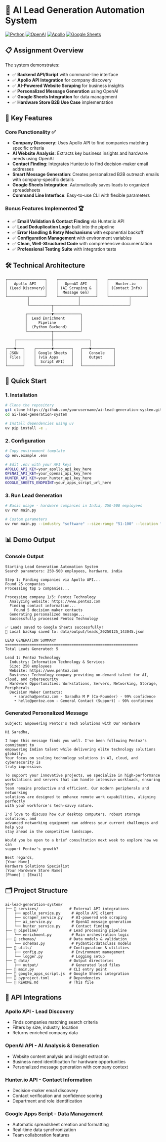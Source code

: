 # 🚀 AI Lead Generation Automation System

[![Python](https://img.shields.io/badge/Python-3.11+-blue.svg)](https://www.python.org/)
[![OpenAI](https://img.shields.io/badge/OpenAI-GPT--4-green.svg)](https://openai.com/)
[![Apollo](https://img.shields.io/badge/Apollo-API-orange.svg)](https://apollo.io/)
[![Google Sheets](https://img.shields.io/badge/Google-Sheets-34A853.svg)](https://sheets.google.com/)

## 📋 Assignment Overview

The system demonstrates:

- ✅ **Backend API/Script** with command-line interface
- ✅ **Apollo API Integration** for company discovery  
- ✅ **AI-Powered Website Scraping** for business insights
- ✅ **Personalized Message Generation** using OpenAI
- ✅ **Google Sheets Integration** for data management
- ✅ **Hardware Store B2B Use Case** implementation

## 🎯 Key Features

### **Core Functionality** ✅
- **Company Discovery**: Uses Apollo API to find companies matching specific criteria
- **AI Website Analysis**: Extracts key business insights and hardware needs using OpenAI
- **Contact Finding**: Integrates Hunter.io to find decision-maker email addresses  
- **Smart Message Generation**: Creates personalized B2B outreach emails with company-specific details
- **Google Sheets Integration**: Automatically saves leads to organized spreadsheets
- **Command Line Interface**: Easy-to-use CLI with flexible parameters

### **Bonus Features Implemented** 🏆
- ✅ **Email Validation & Contact Finding** via Hunter.io API
- ✅ **Lead Deduplication Logic** built into the pipeline
- ✅ **Error Handling & Retry Mechanisms** with exponential backoff
- ✅ **Configuration Management** with environment variables
- ✅ **Clean, Well-Structured Code** with comprehensive documentation
- ✅ **Professional Testing Suite** with integration tests

## 🛠️ Technical Architecture

```
┌─────────────────┐    ┌─────────────────┐    ┌─────────────────┐
│   Apollo API    │    │   OpenAI API    │    │   Hunter.io     │
│ (Lead Discovery)│    │ (AI Scraping &  │    │ (Contact Info)  │
│                 │    │  Message Gen)   │    │                 │
└─────────┬───────┘    └─────────┬───────┘    └─────────┬───────┘
          │                      │                      │
          └──────────┬───────────┴──────────────────────┘
                     │
         ┌───────────▼────────────┐
         │  Lead Enrichment       │
         │     Pipeline           │
         │  (Python Backend)      │
         └───────────┬────────────┘
                     │
    ┌────────────────┼────────────────┐
    │                │                │
┌───▼───┐    ┌───────▼────────┐   ┌───▼──────────┐
│ JSON  │    │ Google Sheets  │   │   Console    │
│ Files │    │ (via Apps      │   │   Output     │
│       │    │  Script API)   │   │              │
└───────┘    └────────────────┘   └──────────────┘
```

## 🚀 Quick Start

### 1. Installation
```bash
# Clone the repository
git clone https://github.com/yourusername/ai-lead-generation-system.git
cd ai-lead-generation-system

# Install dependencies using uv
uv pip install -e .
```

### 2. Configuration
```bash
# Copy environment template
cp env.example .env

# Edit .env with your API keys
APOLLO_API_KEY=your_apollo_api_key_here
OPENAI_API_KEY=your_openai_api_key_here
HUNTER_API_KEY=your_hunter_api_key_here
GOOGLE_SHEETS_ENDPOINT=your_apps_script_url_here
```

### 3. Run Lead Generation
```bash
# Basic usage - hardware companies in India, 250-500 employees
uv run main.py

# Custom parameters
uv run main.py --industry "software" --size-range "51-100" --location "United States" --max-leads 5


```

## 📊 Demo Output

### Console Output
```
Starting Lead Generation Automation System
Search parameters: 250-500 employees, hardware, india

Step 1: Finding companies via Apollo API...
Found 25 companies
Processing top 5 companies...

Processing company 1/5: Pentoz Technology
  Analyzing website: https://www.pentoz.com
  Finding contact information...
    Found 5 decision maker contacts
  Generating personalized message...
  Successfully processed Pentoz Technology

✅ Leads saved to Google Sheets successfully!
📄 Local backup saved to: data/output/leads_20250125_143045.json

LEAD GENERATION SUMMARY
============================================================
Total Leads Generated: 5

Lead 1: Pentoz Technology
  Industry: Information Technology & Services
  Size: 250 employees
  Website: https://www.pentoz.com
  Business: Technology company providing on-demand talent for AI, cloud, and cybersecurity
  Hardware Opportunities: Workstations, Servers, Networking, Storage, Peripherals
  Decision Maker Contacts:
    • saradha@pentoz.com - Saradha M P (Co-Founder) - 99% confidence
    • hello@pentoz.com - General Contact (Support) - 90% confidence
```

### Generated Personalized Message
```
Subject: Empowering Pentoz's Tech Solutions with Our Hardware

Hi Saradha,

I hope this message finds you well. I've been following Pentoz's commitment to 
empowering Indian talent while delivering elite technology solutions globally. 
Your focus on scaling technology solutions in AI, cloud, and cybersecurity is 
truly impressive.

To support your innovative projects, we specialize in high-performance 
workstations and servers that can handle intensive workloads, ensuring your 
team remains productive and efficient. Our modern peripherals and networking 
solutions are designed to enhance remote work capabilities, aligning perfectly 
with your workforce's tech-savvy nature.

I'd love to discuss how our desktop computers, robust storage solutions, and 
advanced networking equipment can address your current challenges and help you 
stay ahead in the competitive landscape.

Would you be open to a brief consultation next week to explore how we can 
support Pentoz's growth?

Best regards,
[Your Name]
Hardware Solutions Specialist
[Your Hardware Store Name]
[Phone] | [Email]
```

## 🗂️ Project Structure

```
ai-lead-generation-system/
├── 📁 services/              # External API integrations
│   ├── apollo_service.py     # Apollo API client
│   ├── scraper_service.py    # AI-powered web scraping
│   ├── ai_service.py         # OpenAI message generation
│   └── hunter_service.py     # Contact finding
├── 📁 pipeline/              # Lead processing pipeline
│   └── enrichment.py         # Main orchestration logic
├── 📁 schemas/               # Data models & validation
│   └── schemas.py            # Pydantic/dataclass models
├── 📁 utils/                 # Configuration & utilities
│   ├── config.py             # Environment management
│   └── logger.py             # Logging setup
├── 📁 data/                  # Output directories
│   ├── output/               # Generated lead files
├── 📄 main.py                # CLI entry point
├── 📄 google_apps_script.js  # Google Sheets integration
├── 📄 pyproject.toml         # Dependencies
└── 📄 README.md              # This file
```

## 🔧 API Integrations

### **Apollo API** - Lead Discovery
- Finds companies matching search criteria
- Filters by size, industry, location
- Returns enriched company data

### **OpenAI API** - AI Analysis & Generation  
- Website content analysis and insight extraction
- Business need identification for hardware opportunities
- Personalized message generation with company context

### **Hunter.io API** - Contact Information
- Decision-maker email discovery
- Contact verification and confidence scoring
- Department and role identification

### **Google Apps Script** - Data Management
- Automatic spreadsheet creation and formatting  
- Real-time data synchronization
- Team collaboration features


